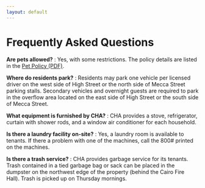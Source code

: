 ```yaml
---
layout: default
---
```


# Frequently Asked Questions

**Are pets allowed?**
: Yes, with some restrictions.  The policy details are listed in the [Pet Policy (PDF)](files/information/pet-policy.pdf).

**Where do residents park?**
: Residents may park one vehicle per licensed driver on the west side of High Street or the north side of Mecca Street parking stalls. Secondary vehicles and overnight guests are required to park in the overflow area located on the east side of High Street or the south side of Mecca Street.

**What equipment is furnished by CHA?**
: CHA provides a stove, refrigerator, curtain with shower rods, and a window air conditioner for each household.

**Is there a laundry facility on-site?**
: Yes, a laundry room is available to tenants. If there a problem with one of the machines, call the 800# printed on the machines.

**Is there a trash service?**
: CHA provides garbage service for its tenants.  Trash contained in a tied garbage bag or sack can be placed in the dumpster on the northwest edge of the property (behind the Cairo Fire Hall).  Trash is picked up on Thursday mornings.
